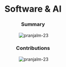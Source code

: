 <h1 align="center">Software & AI</h1>
<h3 align="center"><b>Summary</b></h3>

<p align="center">&nbsp;<img align="center" src="https://github-readme-stats.vercel.app/api/top-langs/?username=pranjalm-23&layout=compact&theme=highcontrast" alt="pranjalm-23" /></p>

<h3 align="Center">Contributions</h3>
<p align="center">&nbsp;<img align="center" src="https://github-readme-stats.vercel.app/api?username=pranjalm-23&show_icons=true&locale=en" alt="pranjalm-23" /></p>

